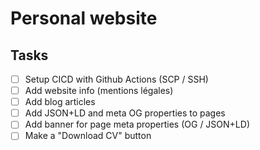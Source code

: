 # Personal website

## Tasks

- [ ] Setup CICD with Github Actions (SCP / SSH)
- [ ] Add website info (mentions légales)
- [ ] Add blog articles
- [ ] Add JSON+LD and meta OG properties to pages
- [ ] Add banner for page meta properties (OG / JSON+LD)
- [ ] Make a "Download CV" button
